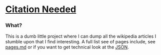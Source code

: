 # [Citation Needed](https://childishgiant.github.io/citation-needed)

### What?
This is a dumb little project where I can dump all the wikipedia articles I stumble upon that I find interesting. A full list see of pages include, see [pages.md](pages.md) or if you want to get technical look at the [JSON](src/data.json).
